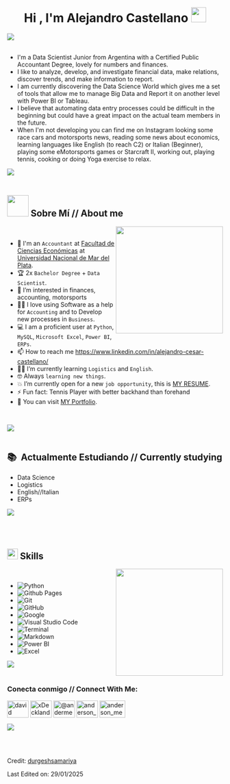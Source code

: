 <h1 align="center"><b>Hi , I'm Alejandro Castellano </b><img src="https://media.giphy.com/media/hvRJCLFzcasrR4ia7z/giphy.gif" width="35"></h1>

<img src="https://user-images.githubusercontent.com/73097560/115834477-dbab4500-a447-11eb-908a-139a6edaec5c.gif"><br><br>

<div>



<p align="left">

- I'm a Data Scientist Junior from Argentina with a Certified Public Accountant Degree, lovely for numbers and finances.
- I like to analyze, develop, and investigate financial data, make relations, discover trends, and make information to report.
- I am currently discovering the Data Science World which gives me a set of tools that allow me to manage Big Data and Report it on another level with Power BI or Tableau.
- I believe that automating data entry processes could be difficult in the beginning but could have a great impact on the actual team members in the future.
- When I'm not developing you can find me on Instagram looking some race cars and motorsports news, reading some news about economics, learning languages like English (to reach C2) or Italian (Beginner),
playing some eMotorsports games or Starcraft II, working out, playing tennis, cooking or doing Yoga exercise to relax.

<img src="https://user-images.githubusercontent.com/73097560/115834477-dbab4500-a447-11eb-908a-139a6edaec5c.gif"><br><br>

<div>


## <picture><img src = "https://github.com/7oSkaaa/7oSkaaa/blob/main/Images/about_me.gif?raw=true" width = 50px></picture> Sobre Mí // About me

<picture> <img align="right" src="https://github.com/7oSkaaa/7oSkaaa/blob/main/Images/Right_Side.gif?raw=true" width = 250px></picture>

<br>

- :school: I'm an `Accountant` at [Facultad de Ciencias Económicas](https://eco.mdp.edu.ar/) at [Universidad Nacional de Mar del Plata](https://www.mdp.edu.ar/).
- :trophy: 2x `Bachelor Degree` + `Data Scientist`.
- 👀 I’m interested in finances, accounting, motorsports
- :technologist: I love using Software as a help for `Accounting` and to Develop new processes in `Business`.
- :computer: I am a proficient user at `Python`, `MySQL`, `Microsoft Excel`, `Power BI`, `ERPs`.
- 📫 How to reach me https://www.linkedin.com/in/alejandro-cesar-castellano/
- :student: I’m currently learning `Logistics` and `English`.
- :nerd_face: Always `learning new things`.
- :boom: I’m currently open for a new `job opportunity`, this is [MY RESUME](https://drive.google.com/file/d/1EF4_HpP6yjKx0YxZRdQ9mPFX4BUIr7Q7/view).
- ⚡ Fun fact: Tennis Player with better backhand than forehand
- :thinking: You can visit [MY Portfolio](https://cutt.ly/Ahmed_Hossam_Website).
<br>

<img src="https://user-images.githubusercontent.com/73097560/115834477-dbab4500-a447-11eb-908a-139a6edaec5c.gif"><br><br>

<div>

  ## 📚 &nbsp;Actualmente Estudiando // Currently studying

  - Data Science
  - Logistics
  - English//Italian
  - ERPs

<img src="https://user-images.githubusercontent.com/73097560/115834477-dbab4500-a447-11eb-908a-139a6edaec5c.gif"><br><br>

<div>
<br>

## <img src="https://media2.giphy.com/media/QssGEmpkyEOhBCb7e1/giphy.gif?cid=ecf05e47a0n3gi1bfqntqmob8g9aid1oyj2wr3ds3mg700bl&rid=giphy.gif" width ="25"><b> Skills</b>
<picture> <img align="right" src="https://github.com/7oSkaaa/7oSkaaa/blob/main/Images/Right_Side.gif?raw=true" width = 250px></picture>

<br>

<p align="center">

-    ![Python](https://img.shields.io/badge/Python%20-%2314354C.svg?style=for-the-badge&logo=python&logoColor=white)
-    ![Github Pages](https://img.shields.io/badge/GitHub%20Pages-%23327FC7.svg?style=for-the-badge&logo=github&logoColor=white)
-    ![Git](https://img.shields.io/badge/git-%23F05033.svg?style=for-the-badge&logo=git&logoColor=white)
-    ![GitHub](https://img.shields.io/badge/github-%23121011.svg?style=for-the-badge&logo=github&logoColor=white)
-    ![Google](https://img.shields.io/badge/google-%234285F4.svg?style=for-the-badge&logo=google&logoColor=white)
-    ![Visual Studio Code](https://img.shields.io/badge/Visual%20Studio%20Code-0078d7.svg?style=for-the-badge&logo=visual-studio-code&logoColor=white)
-    ![Terminal](https://img.shields.io/badge/Terminal-%23054020?style=for-the-badge&logo=gnu-bash&logoColor=white)
-    ![Markdown](https://img.shields.io/badge/markdown-%23000000.svg?style=for-the-badge&logo=markdown&logoColor=white)   
-    ![Power BI](https://img.shields.io/badge/Power%20BI-%23F2C94C.svg?style=for-the-badge&logo=powerbi&logoColor=white)
-    ![Excel](https://img.shields.io/badge/Excel-%2300A400.svg?style=for-the-badge&logo=microsoft-excel&logoColor=white)

<img src="https://user-images.githubusercontent.com/73097560/115834477-dbab4500-a447-11eb-908a-139a6edaec5c.gif"><br><br>

<div>

<!-- CONTACTO -->
<h3 align="left">Conecta conmigo // Connect With Me:</h3>
<p align="left">
<a href="https://www.linkedin.com/in/alejandro-cesar-castellano/" target="blank"><img align="center" src="https://raw.githubusercontent.com/rahuldkjain/github-profile-readme-generator/master/src/images/icons/Social/linked-in-alt.svg" alt="david mendoza ramos" height="40" width="50" /></a>
<a href="https://discordapp.com/users/1199157421608796251" target="blank"><img align="center" src="https://raw.githubusercontent.com/rahuldkjain/github-profile-readme-generator/master/src/images/icons/Social/discord.svg" alt="xDeckland#0872" height="40" width="50" /></a>
<a href="https://x.com/ACCastellano" target="blank"><img align="center" src="https://raw.githubusercontent.com/rahuldkjain/github-profile-readme-generator/master/src/images/icons/Social/twitter.svg" alt="@andermendoza" height="40" width="50" /></a>
<a href="https://www.instagram.com/alee.castellano/" target="blank"><img align="center" src="https://raw.githubusercontent.com/rahuldkjain/github-profile-readme-generator/master/src/images/icons/Social/instagram.svg" alt="anderson_mend53" height="40" width="50" /></a>
<a href="mailto:alejandrocesarcastellano@gmail.com"><img align="center" src="https://th.bing.com/th/id/OIP.1uvZuuX1Tu0NcoQOG2EkkgHaDt?rs=1&pid=ImgDetMain" alt="anderson_mend53" height="40" width="60" /></a>
<a </a>

</p>

<img src="https://user-images.githubusercontent.com/73097560/115834477-dbab4500-a447-11eb-908a-139a6edaec5c.gif"><br><br>

<div>

<br>

Credit: [durgeshsamariya](https://github.com/durgeshsamariya/awesome-github-profile-readme-templates/tree/master/templates)

Last Edited on: 29/01/2025
